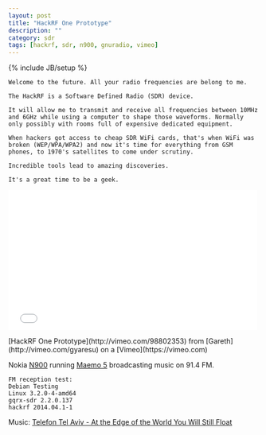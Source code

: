 ```yaml
---
layout: post
title: "HackRF One Prototype"
description: ""
category: sdr
tags: [hackrf, sdr, n900, gnuradio, vimeo]
---
```

{% include JB/setup %}

```
Welcome to the future. All your radio frequencies are belong to me. 

The HackRF is a Software Defined Radio (SDR) device. 

It will allow me to transmit and receive all frequencies between 10MHz and 6GHz while using a computer to shape those waveforms. Normally only possibly with rooms full of expensive dedicated equipment. 

When hackers got access to cheap SDR WiFi cards, that's when WiFi was broken (WEP/WPA/WPA2) and now it's time for everything from GSM phones, to 1970's satellites to come under scrutiny. 

Incredible tools lead to amazing discoveries. 

It's a great time to be a geek.
```

<iframe src="//player.vimeo.com/video/98802353" width="500" height="281" frameborder="0" webkitallowfullscreen mozallowfullscreen allowfullscreen></iframe><p>[HackRF One Prototype](http://vimeo.com/98802353) from [Gareth](http://vimeo.com/gyaresu) on a [Vimeo](https://vimeo.com)</p>

Nokia [N900](https://en.wikipedia.org/wiki/Nokia_N900) running [Maemo 5](http://maemo.org) broadcasting music on 91.4 FM. 

    FM reception test:
    Debian Testing
    Linux 3.2.0-4-amd64
    gqrx-sdr 2.2.0.137
    hackrf 2014.04.1-1

Music: [Telefon Tel Aviv - At the Edge of the World You Will Still Float](https://www.youtube.com/watch?v=MdUQldm_RiY)


